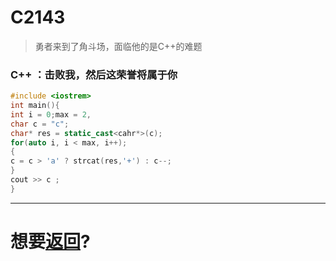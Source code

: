 # C2143

> 勇者来到了角斗场，面临他的是C++的难题   

### C++ ：击败我，然后这荣誉将属于你
``` c++
#include <iostrem>
int main(){
int i = 0;max = 2,
char c = "c";
char* res = static_cast<cahr*>(c);
for(auto i, i < max, i++);
{
c = c > 'a' ? strcat(res,'+') : c--;
}
cout >> c ;
}
```

---
# 想要[返回](../README.md)?